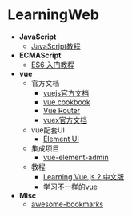# LearningWeb

- **JavaScript**
  - [JavaScript教程](https://www.liaoxuefeng.com/wiki/1022910821149312)
- **ECMAScript**
  - [ES6 入门教程](https://es6.ruanyifeng.com/)
- **vue**
  - 官方文档
    - [vuejs官方文档](https://cn.vuejs.org/v2/guide/)
    - [vue cookbook](https://cn.vuejs.org/v2/cookbook/index.html)
    - [Vue Router](https://router.vuejs.org/zh/)
    - [vuex官方文档](https://vuex.vuejs.org/zh/)
  - vue配套UI
    - [Element UI](https://element.eleme.cn/#/zh-CN)
  - 集成项目
    - [vue-element-admin](https://panjiachen.github.io/vue-element-admin-site/zh/)
  - 教程
    - [Learning Vue.js 2 中文版](https://www.bookstack.cn/read/Learning-Vuejs-2-zh_CN/README.md)
    - [学习不一样的vue](http://yangyi1024.com/2017/05/27/%E5%92%8C%E6%88%91%E4%B8%80%E8%B5%B7%E5%AD%A6vue%E5%90%A7/)
- **Misc**
  - [awesome-bookmarks](https://panjiachen.github.io/awesome-bookmarks/repository/)
